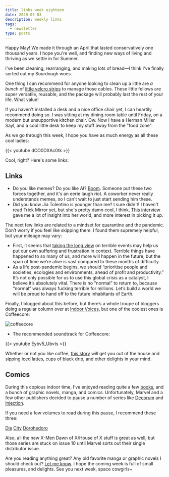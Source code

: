 ```yaml
---
title: links week eighteen
date: 2020-05-03
description: weekly links
tags: 
  - newsletter
type: posts
---
```


Happy May! We made it through an April that lasted conservatively one thousand years. I hope you're well, and finding new ways of living and thriving as we settle in for Summer. 

I've been cleaning, rearranging, and making lots of bread—I think I've finally sorted out my Sourdough woes.

One thing I can recommend for anyone looking to clean up a little are *a bunch* of [little velcro strips](https://www.amazon.com/VELCRO-Brand-Reusable-Fastening-Organizing/dp/B001E1Y5O6) to manage those cables. These little fellows are super versatile, reusable, and the package will probably last the rest of your life. What value!

If you haven't installed a desk and a nice office chair yet, I can heartily recommend doing so. I was sitting at my dining room table until Friday, on a modern but unsupportive kitchen chair. Ow. Now I have a Herman Miller Sayl, and a cool little desk to keep my stuff away from the "food zone". 

As we go through this week, I hope you have as much energy as all these cool ladies:

{{< youtube dCO0DXAc0tk >}}

Cool, right? Here's some links:

## Links

- Do you like memes? Do you like AI? [Boom](https://imgflip.com/ai-meme?fbclid=IwAR2Z87afCI_yG2HsTyRgoa1yp5MytCPW2OB-X_TkttmJegoHnYp9BGolTg0). Someone put these two forces together, and it's an eerie laugh riot. A coworker never really understands memes, so I can't wait to just start sending him these.
- Did you know Jia Tolentino is younger than me? I sure didn't! I haven't read Trick Mirror yet, but she's pretty damn cool, I think. [This interview](https://www.rollingstone.com/culture/culture-features/jia-tolentino-interview-trick-mirror-962686/) gave me a lot of insight into her world, and more interest in picking it up.

The next few links are related to a mindset for quarantine and the pandemic. Don’t worry if you feel like skipping them. I found them supremely helpful, but your mileage may vary:

- First, it seems that [taking the long view](https://www.raptitude.com/2020/04/take-the-long-view/) on terrible events may help us put our own suffering and frustration in context. Terrible things have happened to so many of us, and more will happen in the future, but the span of time we’re alive is vast compared to these months of difficulty.
- As a life post-pandemic begins, we should “prioritise people and societies, ecologies and environments, ahead of profit and productivity.” It’s not only possible for us to use this global crisis as a catalyst, I believe it’s absolutely vital. There is no “normal” to return to, because “normal” was always fucking terrible for millions. Let’s build a world we will be proud to hand off to the future inhabitants of Earth.

Finally, I blogged about this before, but there’s a whole troupe of bloggers doing a regular column over at [Indoor Voices](https://indoor-voices.blogspot.com/), but one of the coolest ones is Coffeecore:

![coffeecore](https://1.bp.blogspot.com/-ob-X-j_hHS8/XqkGuwjkc1I/AAAAAAAAK4w/oGC5MO2D6QkSBCvIzp_zH5uQjmeqW109ACLcBGAsYHQ/s1600/sailorroundwindow.gif)

- The recommended soundtrack for Coffeecore:

{{< youtube Eybv5_Ubvts >}}

Whether or not you like coffee, [this story](https://indoor-voices.blogspot.com/2020/05/coffeecore-on-city.html) will get you out of the house and sipping iced lattes, cups of black drip, and other delights in your mind. 

## Comics

During this copious indoor time, I’ve enjoyed reading quite a few [books](https://www.brookshelley.com/books), and a bunch of graphic novels, manga, and comics. Unfortunately, Marvel and a few other publishers decided to pause a number of series like [Decorum](https://imagecomics.com/comics/releases/decorum-1) and [Injection](https://bookshop.org/books/injection-volume-1/9781632154798).

If you need a few volumes to read during this pause, I recommend these three:

[Die](https://bookshop.org/books/die-volume-1-fantasy-heartbreaker/9781534312708)
[City](https://bookshop.org/books/city-1/9781945054785)
[Dorohedoro](https://bookshop.org/books?keywords=Dorohedoro)

Also, all the new X-Men Dawn of X/House of X stuff is great as well, but those series are stuck on issue 10 until Marvel sorts out their single distributor issue. 

Are you reading anything great? Any old favorite manga or graphic novels I should check out? [Let me know](mailto:brookshelley@gmail.com). I hope the coming week is full of small pleasures, and delights. See you next week, space cowgirls~

